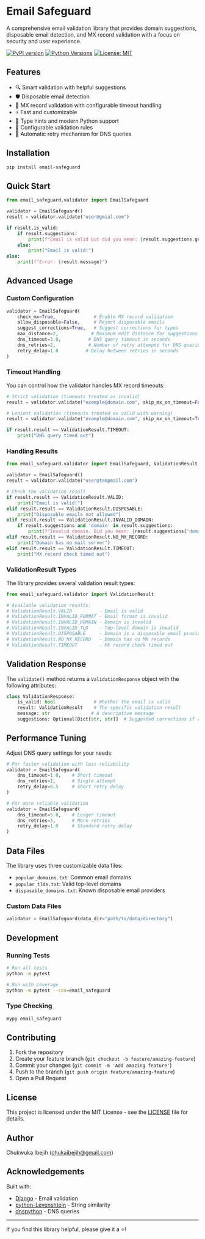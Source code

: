 # Email Safeguard

A comprehensive email validation library that provides domain suggestions, disposable email detection, and MX record validation with a focus on security and user experience.

[![PyPI version](https://badge.fury.io/py/email-safeguard.svg)](https://badge.fury.io/py/email-safeguard)
[![Python Versions](https://img.shields.io/pypi/pyversions/email-safeguard.svg)](https://pypi.org/project/email-safeguard/)
[![License: MIT](https://img.shields.io/badge/License-MIT-yellow.svg)](https://opensource.org/licenses/MIT)

## Features

- 🔍 Smart validation with helpful suggestions
- 🛡️ Disposable email detection
- 📨 MX record validation with configurable timeout handling
- ⚡ Fast and customizable
- 🎯 Type hints and modern Python support
- 🔧 Configurable validation rules
- 🔄 Automatic retry mechanism for DNS queries

## Installation

```bash
pip install email-safeguard
```

## Quick Start

```python
from email_safeguard.validator import EmailSafeguard

validator = EmailSafeguard()
result = validator.validate("user@gmial.com")

if result.is_valid:
    if result.suggestions:
        print(f"Email is valid but did you mean: {result.suggestions.get('domain')}?")
    else:
        print("Email is valid!")
else:
    print(f"Error: {result.message}")
```

## Advanced Usage

### Custom Configuration

```python
validator = EmailSafeguard(
    check_mx=True,              # Enable MX record validation
    allow_disposable=False,     # Reject disposable emails
    suggest_corrections=True,   # Suggest corrections for typos
    max_distance=2,            # Maximum edit distance for suggestions
    dns_timeout=3.0,          # DNS query timeout in seconds
    dns_retries=2,            # Number of retry attempts for DNS queries
    retry_delay=1.0          # Delay between retries in seconds
)
```

### Timeout Handling

You can control how the validator handles MX record timeouts:

```python
# Strict validation (timeouts treated as invalid)
result = validator.validate("example@domain.com", skip_mx_on_timeout=False)

# Lenient validation (timeouts treated as valid with warning)
result = validator.validate("example@domain.com", skip_mx_on_timeout=True)

if result.result == ValidationResult.TIMEOUT:
    print("DNS query timed out")
```

### Handling Results

```python
from email_safeguard.validator import EmailSafeguard, ValidationResult

validator = EmailSafeguard()
result = validator.validate("user@tempmail.com")

# Check the validation result
if result.result == ValidationResult.VALID:
    print("Email is valid!")
elif result.result == ValidationResult.DISPOSABLE:
    print("Disposable emails not allowed")
elif result.result == ValidationResult.INVALID_DOMAIN:
    if result.suggestions and 'domain' in result.suggestions:
        print(f"Invalid domain. Did you mean: {result.suggestions['domain']}?")
elif result.result == ValidationResult.NO_MX_RECORD:
    print("Domain has no mail server")
elif result.result == ValidationResult.TIMEOUT:
    print("MX record check timed out")
```

### ValidationResult Types

The library provides several validation result types:

```python
from email_safeguard.validator import ValidationResult

# Available validation results:
# ValidationResult.VALID          - Email is valid
# ValidationResult.INVALID_FORMAT - Email format is invalid
# ValidationResult.INVALID_DOMAIN - Domain is invalid
# ValidationResult.INVALID_TLD    - Top-level domain is invalid
# ValidationResult.DISPOSABLE     - Domain is a disposable email provider
# ValidationResult.NO_MX_RECORD   - Domain has no MX records
# ValidationResult.TIMEOUT        - MX record check timed out
```

## Validation Response

The `validate()` method returns a `ValidationResponse` object with the following attributes:

```python
class ValidationResponse:
    is_valid: bool              # Whether the email is valid
    result: ValidationResult    # The specific validation result
    message: str               # A descriptive message
    suggestions: Optional[Dict[str, str]]  # Suggested corrections if any
```

## Performance Tuning

Adjust DNS query settings for your needs:

```python
# For faster validation with less reliability
validator = EmailSafeguard(
    dns_timeout=1.0,    # Short timeout
    dns_retries=1,      # Single attempt
    retry_delay=0.5     # Short retry delay
)

# For more reliable validation
validator = EmailSafeguard(
    dns_timeout=5.0,    # Longer timeout
    dns_retries=3,      # More retries
    retry_delay=1.0     # Standard retry delay
)
```

## Data Files

The library uses three customizable data files:

- `popular_domains.txt`: Common email domains
- `popular_tlds.txt`: Valid top-level domains
- `disposable_domains.txt`: Known disposable email providers

### Custom Data Files

```python
validator = EmailSafeguard(data_dir="path/to/data/directory")
```

## Development

### Running Tests

```bash
# Run all tests
python -m pytest

# Run with coverage
python -m pytest --cov=email_safeguard
```

### Type Checking

```bash
mypy email_safeguard
```

## Contributing

1. Fork the repository
2. Create your feature branch (`git checkout -b feature/amazing-feature`)
3. Commit your changes (`git commit -m 'Add amazing feature'`)
4. Push to the branch (`git push origin feature/amazing-feature`)
5. Open a Pull Request

## License

This project is licensed under the MIT License - see the [LICENSE](LICENSE) file for details.

## Author

Chukwuka Ibejih ([chukaibejih@gmail.com](mailto:chukaibejih@gmail.com))

## Acknowledgements

Built with:
- [Django](https://www.djangoproject.com/) - Email validation
- [python-Levenshtein](https://github.com/ztane/python-Levenshtein/) - String similarity
- [dnspython](https://www.dnspython.org/) - DNS queries

---

If you find this library helpful, please give it a ⭐!